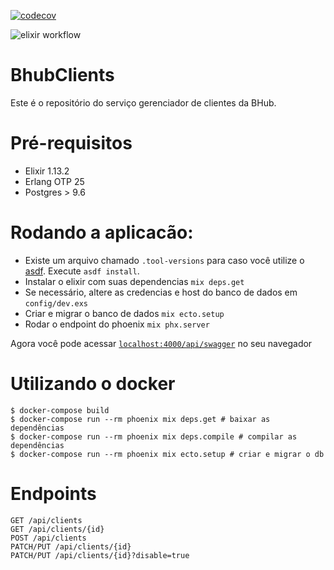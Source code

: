 [![codecov](https://codecov.io/gh/daniel-leal/bhub_clients/branch/main/graph/badge.svg?token=0I5AOXOJC2)](https://codecov.io/gh/daniel-leal/bhub_clients)

![elixir workflow](https://github.com/daniel-leal/bhub_clients/actions/workflows/elixir.yml/badge.svg)

# BhubClients

Este é o repositório do serviço gerenciador de clientes da BHub.

# Pré-requisitos

- Elixir 1.13.2
- Erlang OTP 25
- Postgres > 9.6

# Rodando a aplicacão:

- Existe um arquivo chamado `.tool-versions` para caso você utilize o
  [asdf](https://github.com/asdf-vm/asdf). Execute `asdf install`.
- Instalar o elixir com suas dependencias `mix deps.get`
- Se necessário, altere as credencias e host do banco de dados em `config/dev.exs`
- Criar e migrar o banco de dados `mix ecto.setup`
- Rodar o endpoint do phoenix `mix phx.server`

Agora você pode acessar [`localhost:4000/api/swagger`](http://localhost:4000) no seu
navegador

# Utilizando o docker

```shell
$ docker-compose build
$ docker-compose run --rm phoenix mix deps.get # baixar as dependências
$ docker-compose run --rm phoenix mix deps.compile # compilar as dependências
$ docker-compose run --rm phoenix mix ecto.setup # criar e migrar o db
```

# Endpoints

```
GET /api/clients
GET /api/clients/{id}
POST /api/clients
PATCH/PUT /api/clients/{id}
PATCH/PUT /api/clients/{id}?disable=true
```
